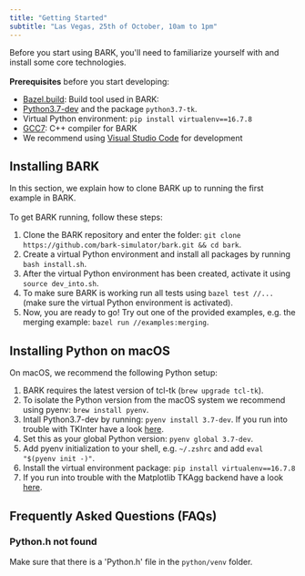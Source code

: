 ```yaml
---
title: "Getting Started"
subtitle: "Las Vegas, 25th of October, 10am to 1pm"
---
```

Before you start using BARK, you'll need to familiarize yourself with and install some core technologies. <br /><br />
<b>Prerequisites</b> before you start developing:

* [Bazel.build](https://bazel.build/): Build tool used in BARK:
* [Python3.7-dev](https://www.python.org/downloads/) and the package `python3.7-tk`.
* Virtual Python environment: `pip install virtualenv==16.7.8`
* [GCC7](https://gcc.gnu.org/gcc-7/): C++ compiler for BARK
* We recommend using [Visual Studio Code](https://code.visualstudio.com/) for development


## Installing BARK
In this section, we explain how to clone BARK up to running the first example in BARK.
<br />
<br />
To get BARK running, follow these steps:
1. Clone the BARK repository and enter the folder: `git clone https://github.com/bark-simulator/bark.git && cd bark`.
2. Create a virtual Python environment and install all packages by running `bash install.sh`.
3. After the virtual Python environment has been created, activate it using `source dev_into.sh`.
4. To make sure BARK is working run all tests using `bazel test //...` (make sure the virtual Python environment is activated).
5. Now, you are ready to go! Try out one of the provided examples, e.g. the merging example: `bazel run //examples:merging`.


## Installing Python on macOS
On macOS, we recommend the following Python setup:

1. BARK requires the latest version of tcl-tk (`brew upgrade tcl-tk`).
2. To isolate the Python version from the macOS system we recommend using pyenv: `brew install pyenv`.
3. Intall Python3.7-dev by running: `pyenv install 3.7-dev`. If you run into trouble with TKInter have a look [here](https://stackoverflow.com/questions/60469202/unable-to-install-tkinter-with-pyenv-pythons-on-macos).
4. Set this as your global Python version: `pyenv global 3.7-dev`.
5. Add pyenv initialization to your shell, e.g. `~/.zshrc` and add `eval "$(pyenv init -)"`.
6. Install the virtual environment package: `pip install virtualenv==16.7.8`
7. If you run into trouble with the Matplotlib TKAgg backend have a look [here](https://stackoverflow.com/questions/21784641/installation-issue-with-matplotlib-python).



## Frequently Asked Questions (FAQs)

### Python.h not found
Make sure that there is a 'Python.h' file in the `python/venv` folder.
